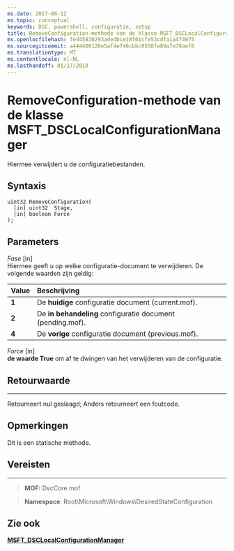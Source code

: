 ```yaml
---
ms.date: 2017-06-12
ms.topic: conceptual
keywords: DSC, powershell, configuratie, setup
title: RemoveConfiguration-methode van de klasse MSFT_DSCLocalConfigurationManager
ms.openlocfilehash: fed45836293adedbce18f01cfe53cdfa1a474975
ms.sourcegitcommit: a444406120e5af4e746cbbc0558fe89a7e78aef6
ms.translationtype: MT
ms.contentlocale: nl-NL
ms.lasthandoff: 01/17/2018
---
```

# <a name="removeconfiguration-method-of-the-msftdsclocalconfigurationmanager-class"></a>RemoveConfiguration-methode van de klasse MSFT_DSCLocalConfigurationManager

Hiermee verwijdert u de configuratiebestanden.

<a name="syntax"></a>Syntaxis
------

```mof
uint32 RemoveConfiguration(
  [in] uint32  Stage,
  [in] boolean Force
);
```

<a name="parameters"></a>Parameters
----------

*Fase* \[in\]  
Hiermee geeft u op welke configuratie-document te verwijderen. De volgende waarden zijn geldig:

|Value |Beschrijving |
|:--- |:---|
|**1** | De **huidige** configuratie document (current.mof). |
|**2** | De **in behandeling** configuratie document (pending.mof).  |
|**4** | De **vorige** configuratie document (previous.mof). |

*Force* \[in\]  
**de waarde True** om af te dwingen van het verwijderen van de configuratie.

## <a name="return-value"></a>Retourwaarde
------------

Retourneert nul geslaagd; Anders retourneert een foutcode.

## <a name="remarks"></a>Opmerkingen

Dit is een statische methode.

## <a name="requirements"></a>Vereisten
------------
>**MOF:** DscCore.mof

>**Namespace**: Root\Microsoft\Windows\DesiredStateConfiguration


## <a name="see-also"></a>Zie ook


[**MSFT_DSCLocalConfigurationManager**](msft-dsclocalconfigurationmanager.md)


 

 



